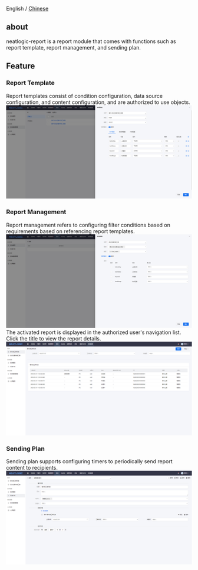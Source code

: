 English / [Chinese](README.md)

## about

neatlogic-report is a report module that comes with functions such as report template, report management, and sending plan.

## Feature

### Report Template

Report templates consist of condition configuration, data source configuration, and content configuration, and are authorized to use objects.<br>
![img.png](README_IMAGES/img.png)

### Report Management

Report management refers to configuring filter conditions based on requirements based on referencing report templates.
![img.png](README_IMAGES/img1.png)
The activated report is displayed in the authorized user's navigation list. Click the title to view the report details.
![img.png](README_IMAGES/img2.png)

### Sending Plan

Sending plan supports configuring timers to periodically send report content to recipients.
![img.png](README_IMAGES/img3.png)